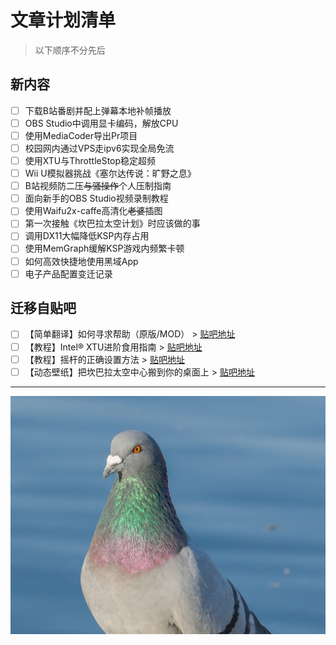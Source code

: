 # 文章计划清单
> 以下顺序不分先后

## 新内容
- [ ] 下载B站番剧并配上弹幕本地补帧播放
- [ ] OBS Studio中调用显卡编码，解放CPU
- [ ] 使用MediaCoder导出Pr项目
- [ ] 校园网内通过VPS走ipv6实现全局免流
- [ ] 使用XTU与ThrottleStop稳定超频
- [ ] Wii U模拟器挑战《塞尔达传说：旷野之息》
- [ ] B站视频防二压~~与骚操作~~个人压制指南
- [ ] 面向新手的OBS Studio视频录制教程
- [ ] 使用Waifu2x-caffe高清化~~老婆~~插图
- [ ] 第一次接触《坎巴拉太空计划》时应该做的事
- [ ] 调用DX11大幅降低KSP内存占用
- [ ] 使用MemGraph缓解KSP游戏内频繁卡顿
- [ ] 如何高效快捷地使用黑域App
- [ ] 电子产品配置变迁记录

## 迁移自贴吧
- [ ] 【简单翻译】如何寻求帮助（原版/MOD） > [贴吧地址](https://tieba.baidu.com/p/4956619109)
- [ ] 【教程】Intel® XTU进阶食用指南 > [贴吧地址](http://tieba.baidu.com/p/4622703063)
- [ ] 【教程】摇杆的正确设置方法 > [贴吧地址](https://tieba.baidu.com/p/4131958412)
- [ ] 【动态壁纸】把坎巴拉太空中心搬到你的桌面上 > [贴吧地址](https://tieba.baidu.com/p/5150967624)

***

![image](https://github.com/Duck1998/Duck1998.github.io/raw/master/Assets/%E6%96%87%E7%AB%A0%E8%AE%A1%E5%88%92%E6%B8%85%E5%8D%95/%E9%B8%BD%E5%AD%90.jpg)
